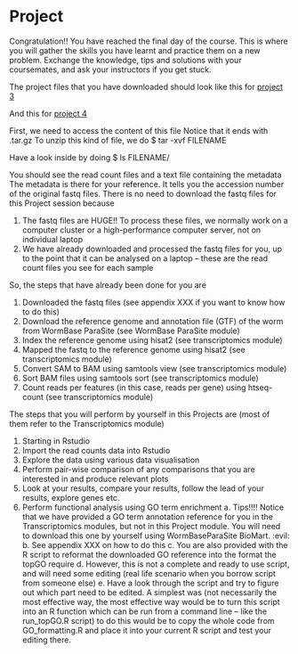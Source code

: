 # Project

Congratulation!! You have reached the final day of the course. This is where you will gather the skills you have learnt and practice them on a new problem. Exchange the knowledge, tips and solutions with your coursemates, and ask your instructors if you get stuck.  

The project files that you have downloaded should look like this for [project 3](https://wgcadvancedcourses.github.io/Helminths_2021/manuals/module_4_project_intro/module_4_project_introduction.html#proj3)

And this for [project 4](https://wgcadvancedcourses.github.io/Helminths_2021/manuals/module_4_project_intro/module_4_project_introduction.html#proj4)


First, we need to access the content of this file
Notice that it ends with .tar.gz
To unzip this kind of file, we do 
$ tar -xvf FILENAME

Have a look inside by doing
$ ls FILENAME/

You should see the read count files and a text file containing the metadata
The metadata is there for your reference. It tells you the accession number of the original fastq files. There is no need to download the fastq files for this Project session because
1)	The fastq files are HUGE!! To process these files, we normally work on a computer cluster or a high-performance computer server, not on individual laptop
2)	We have already downloaded and processed the fastq files for you, up to the point that it can be analysed on a laptop – these are the read count files you see for each sample

So, the steps that have already been done for you are
1)	Downloaded the fastq files (see appendix XXX if you want to know how to do this)
2)	Download the reference genome and annotation file (GTF) of the worm from WormBase ParaSite (see WormBase ParaSite module)
3)	Index the reference genome using hisat2 (see transcriptomics module)
4)	Mapped the fastq to the reference genome using hisat2 (see transcriptomics module)
5)	Convert SAM to BAM using samtools view (see transcriptomics module)
6)	Sort BAM files using samtools sort (see transcriptomics module)
7)	Count reads per features (in this case, reads per gene) using htseq-count (see transcriptomics module)

The steps that you will perform by yourself in this Projects are (most of them refer to the Transcriptomics module)
1)	Starting in Rstudio
2)	Import the read counts data into Rstudio
3)	Explore the data using various data visualisation
4)	Perform pair-wise comparison of any comparisons that you are interested in and produce relevant plots
5)	Look at your results, compare your results, follow the lead of your results, explore genes etc. 
6)	Perform functional analysis using GO term enrichment
a.	Tips!!!! Notice that we have provided a GO term annotation reference for you in the Transcriptomics modules, but not in this Project module. You will need to download this one by yourself using WormBaseParaSite BioMart. :evil:
b.	See appendix XXX on how to do this
c.	You are also provided with the R script to reformat the downloaded GO reference into the format the topGO require
d.	However, this is not a complete and ready to use script, and will need some editing (real life scenario when you borrow script from someone else) 
e.	Have a look through the script and try to figure out which part need to be edited. A simplest was (not necessarily the most effective way, the most effective way would be to turn this script into an R function which can be run from a command line – like the run_topGO.R script) to do this would be to copy the whole code from GO_formatting.R and place it into your current R script and test your editing there. 


